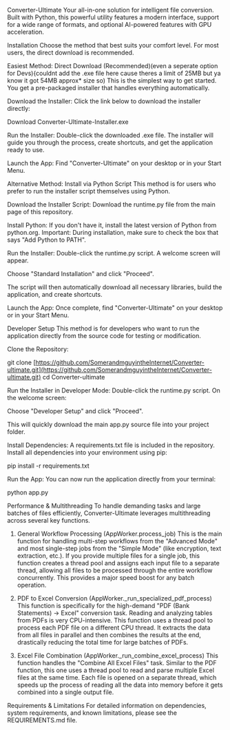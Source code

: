 Converter-Ultimate
Your all-in-one solution for intelligent file conversion. Built with Python, this powerful utility features a modern interface, support for a wide range of formats, and optional AI-powered features with GPU acceleration.

Installation
Choose the method that best suits your comfort level. For most users, the direct download is recommended.

Easiest Method: Direct Download (Recommended)(even a seperate option for Devs){couldnt add the .exe file here cause theres a limit of 25MB but ya know it got 54MB approx* size so)
This is the simplest way to get started. You get a pre-packaged installer that handles everything automatically.

Download the Installer:
Click the link below to download the installer directly:

Download Converter-Ultimate-Installer.exe

Run the Installer:
Double-click the downloaded .exe file. The installer will guide you through the process, create shortcuts, and get the application ready to use.

Launch the App:
Find "Converter-Ultimate" on your desktop or in your Start Menu.

Alternative Method: Install via Python Script
This method is for users who prefer to run the installer script themselves using Python.

Download the Installer Script:
Download the runtime.py file from the main page of this repository.

Install Python:
If you don't have it, install the latest version of Python from python.org. Important: During installation, make sure to check the box that says "Add Python to PATH".

Run the Installer:
Double-click the runtime.py script. A welcome screen will appear.

Choose "Standard Installation" and click "Proceed".

The script will then automatically download all necessary libraries, build the application, and create shortcuts.

Launch the App:
Once complete, find "Converter-Ultimate" on your desktop or in your Start Menu.

Developer Setup
This method is for developers who want to run the application directly from the source code for testing or modification.

Clone the Repository:

git clone [https://github.com/SomerandmguyintheInternet/Converter-ultimate.git](https://github.com/SomerandmguyintheInternet/Converter-ultimate.git)
cd Converter-ultimate

Run the Installer in Developer Mode:
Double-click the runtime.py script. On the welcome screen:

Choose "Developer Setup" and click "Proceed".

This will quickly download the main app.py source file into your project folder.

Install Dependencies:
A requirements.txt file is included in the repository. Install all dependencies into your environment using pip:

pip install -r requirements.txt

Run the App:
You can now run the application directly from your terminal:

python app.py

Performance & Multithreading
To handle demanding tasks and large batches of files efficiently, Converter-Ultimate leverages multithreading across several key functions.

1. General Workflow Processing (AppWorker.process_job)
This is the main function for handling multi-step workflows from the "Advanced Mode" and most single-step jobs from the "Simple Mode" (like encryption, text extraction, etc.). If you provide multiple files for a single job, this function creates a thread pool and assigns each input file to a separate thread, allowing all files to be processed through the entire workflow concurrently. This provides a major speed boost for any batch operation.

2. PDF to Excel Conversion (AppWorker._run_specialized_pdf_process)
This function is specifically for the high-demand "PDF (Bank Statements) -> Excel" conversion task. Reading and analyzing tables from PDFs is very CPU-intensive. This function uses a thread pool to process each PDF file on a different CPU thread. It extracts the data from all files in parallel and then combines the results at the end, drastically reducing the total time for large batches of PDFs.

3. Excel File Combination (AppWorker._run_combine_excel_process)
This function handles the "Combine All Excel Files" task. Similar to the PDF function, this one uses a thread pool to read and parse multiple Excel files at the same time. Each file is opened on a separate thread, which speeds up the process of reading all the data into memory before it gets combined into a single output file.

Requirements & Limitations
For detailed information on dependencies, system requirements, and known limitations, please see the REQUIREMENTS.md file.
